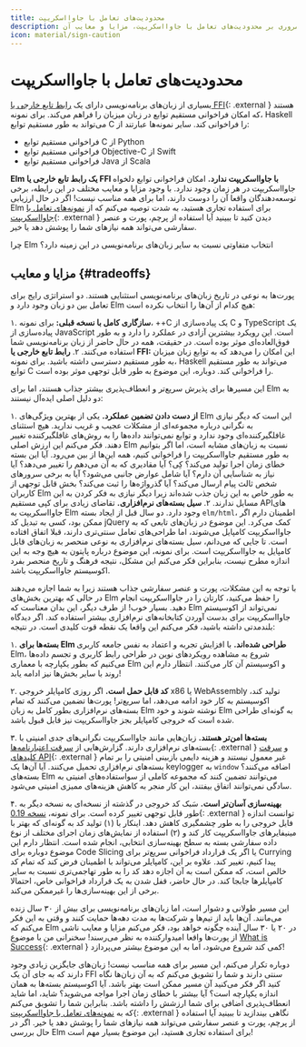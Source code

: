 ```yaml
---
title: محدودیت‌های تعامل با جاوااسکریپت
description: مروری بر محدودیت‌های تعامل با جاوااسکریپت، مزایا و معایب آن
icon: material/sign-caution
---
```


# محدودیت‌های تعامل با جاوااسکریپت

بسیاری از زبان‌های برنامه‌نویسی دارای یک [رابط تابع خارجی یا FFI][ffi]{: .external } هستند که امکان فراخوانی مستقیم توابع در زبان میزبان را فراهم می‌کند. برای نمونه، Haskell می‌تواند به طور مستقیم توابع C را فراخوانی کند. سایر نمونه‌ها عبارتند از:

- فراخوانی مستقیم توابع C از Python
- فراخوانی مستقیم توابع Objective-C از Swift
- فراخوانی مستقیم توابع Java از Scala

**Elm یک رابط تابع خارجی یا FFI با جاوااسکریپت ندارد.** امکان فراخوانی توابع دلخواه جاوااسکریپت در هر زمان وجود ندارد. با وجود مزایا و معایب مختلف در این رابطه، برخی توسعه‌دهندگان واقعا آن را دوست دارند، اما برای همه مناسب نیست! اگر در حال ارزیابی Elm برای استفاده تجاری هستید، به شدت توصیه می‌کنم که از [نمونه‌های تعامل با جاوااسکریپت][js-interop-examples]{: .external } دیدن کنید تا ببینید آیا استفاده از پرچم، پورت و عنصر سفارشی می‌تواند همه نیازهای شما را پوشش دهد یا خیر.

چرا Elm انتخاب متفاوتی نسبت به سایر زبان‌های برنامه‌نویسی در این زمینه دارد؟

## مزایا و معایب {#tradeoffs}

پورت‌ها به نوعی در تاریخ زبان‌های برنامه‌نویسی استثنایی هستند. دو استراتژی رایج برای تعامل بین دو زبان وجود دارد و Elm هیچ کدام از آن‌ها را انتخاب نکرده است:

۱. **سازگاری کامل با نسخه قبلی:** برای نمونه، ++C یک پیاده‌سازی از C و TypeScript یک پیاده‌سازی از JavaScript است. این رویکرد بیشترین آزادی در عملکرد را دارد و به طور فوق‌العاده‌ای موثر بوده است. در حقیقت، همه در حال حاضر از زبان برنامه‌نویسی شما استفاده می‌کنند.
۲. **رابط تابع خارجی یا FFI:** این امکان را می‌دهد که به توابع زبان میزبان به طور مستقیم دسترسی داشته باشید. برای نمونه، Haskell می‌تواند به طور مستقیم توابع C را فراخوانی کند. دوباره، این موضوع به طور قابل توجهی موثر بوده است.

این مسیرها برای پذیرش سریع‌تر و انعطاف‌پذیری بیشتر جذاب هستند، اما برای Elm به دو دلیل اصلی ایده‌آل نیستند:

۱. **از دست دادن تضمین عملکرد.** یکی از بهترین ویژگی‌های Elm این است که دیگر نیازی به نگرانی درباره مجموعه‌ای از مشکلات عجیب و غریب ندارید. هیچ استثنای غافلگیرکننده‌ای وجود ندارد و توابع نمی‌توانند داده‌ها را به روش‌های غافلگیرکننده تغییر دهند. فکر می‌کنم این ارزش اصلی Elm نسبت به زبان‌های مشابه است، اما اگر بتوانیم به طور مستقیم جاوااسکریپت را فراخوانی کنیم، همه این‌ها از بین می‌رود. آیا این بسته خطای زمان اجرا تولید می‌کند؟ کِی؟ آیا مقادیری که به آن می‌دهم را تغییر می‌دهد؟ آیا نیاز به شناسایی آن دارم؟ آیا شامل عوارض جانبی می‌شود؟ آیا به برخی سرورهای شخص ثالث پیام ارسال می‌کند؟ آیا گذرواژه‌ها را ثبت می‌کند؟ بخش قابل توجهی از کاربران Elm به طور خاص به این زبان جذب شده‌اند زیرا دیگر نیازی به فکر کردن به این مسایل ندارند.
۲. **سیل بسته‌های نرم‌افزاری.** تقاضای زیادی برای کپی مستقیم APIهای جاوااسکریپت به Elm وجود دارد. دو سال قبل از ایجاد بسته `elm/html`، اطمینان دارم اگر ممکن بود، کسی به تبدیل کد jQuery کمک می‌کرد. این موضوع در زبان‌های تابعی که به جاوااسکریپت کامپایل می‌شوند، اما طراحی‌های تعامل سنتی‌تری دارند، قبلا اتفاق افتاده است. تا جایی که می‌دانم، سیل بسته‌های نرم‌افزاری به نوعی منحصر به زبان‌های قابل کامپایل به جاوااسکریپت است. برای نمونه، این موضوع درباره پایتون به هیچ وجه به این اندازه مطرح نیست، بنابراین فکر می‌کنم این مشکل، نتیجه فرهنگ و تاریخ منحصر بفرد اکوسیستم جاوااسکریپت باشد.

با توجه به این مشکلات، پورت و عنصر سفارشی جذاب هستند زیرا به شما اجازه می‌دهند در حالی که بهترین بخش‌های Elm را حفظ می‌کنید، کارتان را در جاوااسکریپت انجام دهید. بسیار خوب! از طرف دیگر، این بدان معناست که Elm نمی‌تواند از اکوسیستم جاوااسکریپت برای بدست آوردن کتابخانه‌های نرم‌افزاری بیشتر استفاده کند. اگر دیدگاه بلندمدتی داشته باشید، فکر می‌کنم این واقعا یک نقطه قوت کلیدی است. در نتیجه:

۱. **بسته‌ها برای Elm طراحی شده‌اند.** با افزایش تجربه و اعتماد به نفس جامعه کاربری Elm، شروع به مشاهده رویکردهای نوین در طراحی رابط کاربری و تجسم داده‌ها می‌کنیم که بطور یکپارچه با معماری Elm و اکوسیستم آن کار می‌کنند. انتظار دارم این روند با سایر بخش‌ها نیز ادامه یابد!

۲. **کد قابل حمل است.** اگر روزی کامپایلر خروجی x86 یا WebAssembly تولید کند، اکوسیستم به کار خود ادامه می‌دهد، اما سریع‌تر! پورت‌ها تضمین می‌کنند که تمام بسته‌های نرم‌افزاری بطور کامل به زبان Elm نوشته شوند و خود Elm به گونه‌ای طراحی شده است که خروجی کامپایلر بجز جاوااسکریپت نیز قابل قبول باشد.

۳. **بسته‌ها امن‌تر هستند.** زبان‌هایی مانند جاوااسکریپت نگرانی‌های جدی امنیتی با بسته‌های نرم‌افزاری دارند. گزارش‌هایی از [سرقت اعتبارنامه‌ها][stealing-credentials]{: .external } و [سرقت کلیدهای API][stealing-api-keys]{: .external } غیر معمول نیستند و هزینه دایمی بازبینی امنیتی را بر تمام بسته‌های نرم‌افزاری تحمیل می‌کنند. آیا آن‌ها یک keylogger به `window` اضافه می‌کنند؟ بسته‌های Elm می‌توانند تضمین کنند که مجموعه کاملی از سواستفاده‌های امنیتی به سادگی نمی‌توانند اتفاق بیفتند، این کار منجر به کاهش هزینه‌های ممیزی امنیتی می‌شود.

۴. **بهینه‌سازی آسان‌تر است.** سَبک کد خروجی در گذشته از نسخه‌ای به نسخه دیگر به طور قابل توجهی تغییر کرده است. برای نمونه، [نسخه 0.19][small-assets]{: .external } توانست اندازه فایل خروجی را به طور چشمگیری کاهش دهد. اینکار با (۱) تولید کد به گونه‌ای که بهتر با مینیفایرهای جاوااسکریپت کار کند و (۲) استفاده از نمایش‌های زمان اجرای مختلف از نوع داده سفارشی بسته به سطح بهینه‌سازی انتخابی، انجام شده است. انتظار دارم این موضوع دوباره برای Code Slicing یا اگر یک قرارداد فراخوانی سریع‌تر برای Currying پیدا کنیم، تغییر کند. علاوه بر این، کامپایلر می‌تواند با اطمینان فرض کند که تمام کد خالص است، که ممکن است به آن اجازه دهد کد را به طور تهاجمی‌تری نسبت به سایر کامپایلرها جابجا کند. در حال حاضر، قفل شدن به یک قرارداد فراخوانی خاص، احتمالا برخی از این بهینه‌سازی‌ها را غیرممکن می‌کند.

این مسیر طولانی و دشوار است، اما زبان‌های برنامه‌نویسی برای بیش از ۳۰ سال زنده می‌مانند. آن‌ها باید از تیم‌ها و شرکت‌ها به مدت دهه‌ها حمایت کنند و وقتی به این فکر می‌کنم که Elm در ۲۰ یا ۳۰ سال آینده چگونه خواهد بود، فکر می‌کنم مزایا و معایب ناشی از پورت‌ها واقعا امیدوارکننده به نظر می‌رسند! سخنرانی من با موضوع [What is Success][what-is-success]{: .external } کمی کند شروع می‌شود، اما به این موضوع بیشتر می‌پردازد!

دوباره تکرار می‌کنم، این مسیر برای همه مناسب نیست! زبان‌های جایگزین زیادی وجود دارند که به جای آن یک FFI سنتی دارند و شما را تشویق می‌کنم که به آن زبان‌ها نگاه کنید اگر فکر می‌کنید آن مسیر ممکن است بهتر باشد. آیا اکوسیستم بسته‌ها به همان اندازه یکپارچه است؟ آیا بیشتر با خطای زمان اجرا مواجه می‌شوید؟ شاید، اما شاید انعطاف‌پذیری اضافی برای شما ارزشش را داشته باشد. بنابراین شما را تشویق می‌کنم که به [نمونه‌های تعامل با جاوااسکریپت][js-interop-examples]{: .external } نگاهی بیندازید تا ببینید آیا استفاده از پرچم، پورت و عنصر سفارشی می‌تواند همه نیازهای شما را پوشش دهد یا خیر. اگر در حال بررسی Elm برای استفاده تجاری هستید، این موضوع بسیار مهم است!

[ffi]: https://en.wikipedia.org/wiki/Foreign_function_interface
[js-interop-examples]: https://github.com/elm-community/js-integration-examples
[stealing-credentials]: https://www.bleepingcomputer.com/news/security/compromised-javascript-package-caught-stealing-npm-credentials
[stealing-api-keys]: https://winbuzzer.com/2020/01/14/microsoft-discovers-an-npm-package-thats-been-stealing-unix-user-data-xcxwbn
[small-assets]: https://elm-lang.org/news/small-assets-without-the-headache
[what-is-success]: https://youtu.be/uGlzRt-FYto